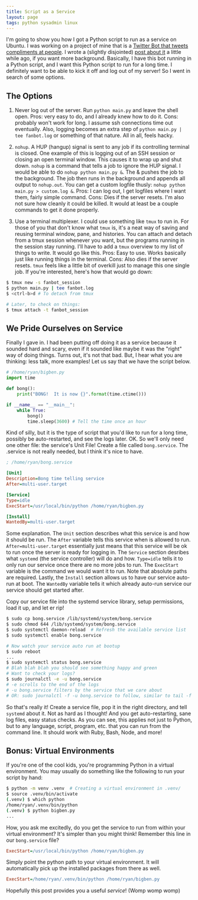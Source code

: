 ```yaml
---
title: Script as a Service
layout: page
tags: python sysadmin linux
---
```


I'm going to show you how I got a Python script to run as a service on Ubuntu.  I was working on a project of mine that is a [Twitter Bot that tweets compliments at people](https://github.com/rpalo/fanbot).  I wrote a (slightly disjointed) [post about it](http://assertnotmagic.com/2017/05/01/fanbot-and-doing-new-things-right.html) a little while ago, if you want more background.  Basically, I have this bot running in a Python script, and I want this Python script to run for a long time.  I definitely want to be able to kick it off and log out of my server!  So I went in search of some options.

## The Options

1. Never log out of the server.  Run `python main.py` and leave the shell open.  Pros: very easy to do, and I already knew how to do it.  Cons: probably won't work for long.  I assume ssh connections time out eventually.  Also, logging becomes an extra step of `python main.py | tee fanbot.log` or something of that nature.  All in all, feels hacky.

2. `nohup`.  A HUP (hangup) signal is sent to any job if its controlling terminal is closed.  One example of this is logging out of an SSH session or closing an open terminal window.  This causes it to wrap up and shut down.  `nohup` is a command that tells a job to ignore the HUP signal.  I would be able to do `nohup python main.py &`.  The & pushes the job to the background.  The job then runs in the background and appends all output to `nohup.out`.  You can get a custom logfile thusly: `nohup python main.py > custom.log &`.  Pros: I can log out, I get logfiles where I want them, fairly simple command.  Cons: Dies if the server resets.  I'm also not sure how cleanly it could be killed.  It would at least be a couple commands to get it done properly.

3. Use a terminal multiplexer.  I could use something like `tmux` to run in.  For those of you that don't know what `tmux` is, it's a neat way of saving and reusing terminal window, pane, and histories.  You can attach and detach from a tmux session whenever you want, but the programs running in the session stay running.  I'll have to add a `tmux` overview to my list of things to write.  It would go like this.  Pros: Easy to use.  Works basically just like running things in the terminal.  Cons: Also dies if the server resets.  `tmux` feels like a little bit of overkill just to manage this one single job.  If you're interested, here's how that would go down:

```bash
$ tmux new -s fanbot_session
$ python main.py | tee fanbot.log
$ <ctrl-b>d # To detach from tmux

# Later, to check on things:
$ tmux attach -t fanbot_session
```

## We Pride Ourselves on Service

Finally I gave in.  I had been putting off doing it as a service because it sounded hard and scary, even if it sounded like maybe it was the "right" way of doing things.  Turns out, it's not that bad.  But, I hear what you are thinking: less talk, more examples!  Let us say that we have the script below.

```python
# /home/ryan/bigben.py
import time

def bong():
    print("BONG!  It is now {}".format(time.ctime()))

if __name__ == "__main__":
    while True:
        bong()
        time.sleep(3600) # Tell the time once an hour
```

Kind of silly, but it is the type of script that you'd like to run for a long time, possibly be auto-restarted, and see the logs later.  OK.  So we'll only need one other file: the service's Unit File!  Create a file called `bong.service`.  The .service is not really needed, but I think it's nice to have.

```ini
; /home/ryan/bong.service

[Unit]
Description=Bong time telling service
After=multi-user.target

[Service]
Type=idle
ExecStart=/usr/local/bin/python /home/ryan/bigben.py

[Install]
WantedBy=multi-user.target
```

Some explanation.  The `Unit` section describes what this service is and how it should be run.  The `After` variable tells this service when is allowed to run.  `After=multi-user.target` essentially just means that this service will be ok to run once the server is ready for logging in.  The `Service` section desribes what `systemd` (the service controller) will do and how.  `Type=idle` tells it to only run our service once there are no more jobs to run.  The `ExecStart` variable is the command we would want it to run.  Note that absolute paths are required.  Lastly, the `Install` section allows us to have our service auto-run at boot.  The `WantedBy` variable tells it which already auto-run service our service should get started after.

Copy our service file into the systemd service library, setup permissions, load it up, and let er rip!

```bash
$ sudo cp bong.service /lib/systemd/system/bong.service
$ sudo chmod 644 /lib/systemd/system/bong.service
$ sudo systemctl daemon-reload  # Refresh the available service list
$ sudo systemctl enable bong.service

# Now watch your service auto run at bootup
$ sudo reboot
...
$ sudo systemctl status bong.service
# Blah blah blah you should see something happy and green
# Want to check your logs?
$ sudo journalctl -e -u bong.service
# -e scrolls to the end of the logs
# -u bong.service filters by the service that we care about
# OR: sudo journalctl -f -u bong.service to follow, similar to tail -f
```

So that's really it!  Create a service file, pop it in the right directory, and tell `systemd` about it.  Not as hard as I thought!  And you get auto-restarting, sane log files, easy status checks.  As you can see, this applies not just to Python, but to any language, script, program, etc. that you can run from the command line.  It should work with Ruby, Bash, Node, and more!

## Bonus: Virtual Environments

If you're one of the cool kids, you're programming Python in a virtual environment.  You may usually do something like the following to run your script by hand:

```bash
$ python -m venv .venv  # Creating a virtual environment in .venv/
$ source .venv/bin/activate
(.venv) $ which python
/home/ryan/.venv/bin/python
(.venv) $ python bigben.py
...
```

How, you ask me excitedly, do you get the service to run from within your virtual environment?  It's simpler than you might think!  Remember this line in our `bong.service` file?

```ini
ExecStart=/usr/local/bin/python /home/ryan/bigben.py
```

Simply point the python path to your virtual environment.  It will automatically pick up the installed packages from there as well.

```ini
ExecStart=/home/ryan/.venv/bin/python /home/ryan/bigben.py
```

Hopefully this post provides you a useful *service*!  (Womp womp womp)